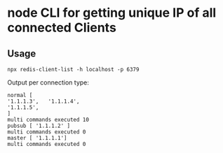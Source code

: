 # node CLI for getting unique IP of all connected Clients

## Usage
`npx redis-client-list -h localhost -p 6379`

Output per connection type:
```
normal [
'1.1.1.3',   '1.1.1.4',
'1.1.1.5',
]
multi commands executed 10
pubsub [ '1.1.1.2' ]
multi commands executed 0
master [ '1.1.1.1']
multi commands executed 0
```

